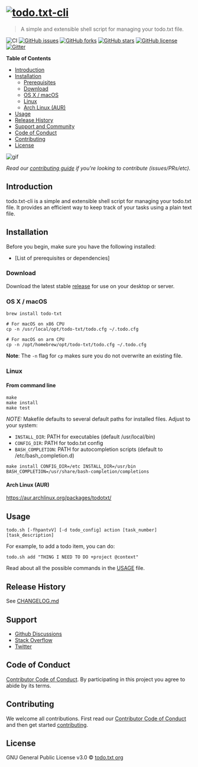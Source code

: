 # [![todo.txt-cli](http://todotxt.org/images/todotxt_logo_2012.png)][website]

> A simple and extensible shell script for managing your todo.txt file.

![CI](https://github.com/todotxt/todo.txt-cli/workflows/CI/badge.svg)
[![GitHub issues](https://img.shields.io/github/issues/todotxt/todo.txt-cli.svg)](https://github.com/todotxt/todo.txt-cli/issues)
[![GitHub forks](https://img.shields.io/github/forks/todotxt/todo.txt-cli.svg)](https://github.com/todotxt/todo.txt-cli/network)
[![GitHub stars](https://img.shields.io/github/stars/todotxt/todo.txt-cli.svg)](https://github.com/todotxt/todo.txt-cli/stargazers)
[![GitHub license](https://img.shields.io/github/license/todotxt/todo.txt-cli.svg)](https://raw.githubusercontent.com/todotxt/todo.txt-cli/master/LICENSE)
[![Gitter](https://badges.gitter.im/join_chat.svg)](https://gitter.im/todotxt/todo.txt-cli)


**Table of Contents**
- [Introduction](#introduction)
- [Installation](#installation)
    - [Prerequisites](#prerequisites)
    - [Download](#download)
    - [OS X / macOS](#os-x--macos)
    - [Linux](#linux)
    - [Arch Linux (AUR)](#arch-linux-aur)
- [Usage](#usage)
- [Release History](#release-history)
- [Support and Community](#support-and-community)
- [Code of Conduct](#code-of-conduct)
- [Contributing](#contributing)
- [License](#license)

![gif](./.github/example.gif)

*Read our [contributing guide][CONTRIBUTING] if you're looking to contribute (issues/PRs/etc).*

## Introduction

todo.txt-cli is a simple and extensible shell script for managing your todo.txt file. It provides an efficient way to keep track of your tasks using a plain text file.

## Installation


Before you begin, make sure you have the following installed:

- [List of prerequisites or dependencies]

### Download
Download the latest stable [release][release] for use on your desktop or server.

### OS X / macOS

```shell
brew install todo-txt

# For macOS on x86 CPU 
cp -n /usr/local/opt/todo-txt/todo.cfg ~/.todo.cfg

# For macOS on arm CPU
cp -n /opt/homebrew/opt/todo-txt/todo.cfg ~/.todo.cfg
```

**Note**: The `-n` flag for `cp` makes sure you do not overwrite an existing file.

### Linux

#### From command line

```shell
make
make install
make test
```

*NOTE:* Makefile defaults to several default paths for installed files. Adjust to your system:

- `INSTALL_DIR`: PATH for executables (default /usr/local/bin)
- `CONFIG_DIR`: PATH for todo.txt config
- `BASH_COMPLETION`: PATH for autocompletion scripts (default to /etc/bash_completion.d)

```shell
make install CONFIG_DIR=/etc INSTALL_DIR=/usr/bin BASH_COMPLETION=/usr/share/bash-completion/completions
```

#### Arch Linux (AUR)

https://aur.archlinux.org/packages/todotxt/


## Usage
```shell
todo.sh [-fhpantvV] [-d todo_config] action [task_number] [task_description]
```

For example, to add a todo item, you can do:

```shell
todo.sh add "THING I NEED TO DO +project @context"
```

Read about all the possible commands in the [USAGE][USAGE] file.


## Release History

See [CHANGELOG.md][CHANGELOG]


## Support

- [Github Discussions](https://github.com/todotxt/todo.txt-cli/discussions)
- [Stack Overflow](https://stackoverflow.com/questions/tagged/todotxt)
- [Twitter](https://twitter.com/todotxt)


## Code of Conduct

[Contributor Code of Conduct][CODE_OF_CONDUCT]. By participating in this project you agree to abide by its terms.

## Contributing

We welcome all contributions. First read our [Contributor Code of Conduct][CODE_OF_CONDUCT] and then get started [contributing][CONTRIBUTING].

## License

GNU General Public License v3.0 © [todo.txt org][github]



[release]: https://github.com/todotxt/todo.txt-cli/releases
[website]: http://todotxt.org/
[github]: https://github.com/todotxt
[USAGE]: ./USAGE.md
[CHANGELOG]: ./CHANGELOG.md
[CODE_OF_CONDUCT]: .github/CODE_OF_CONDUCT.md
[CONTRIBUTING]: .github/CONTRIBUTING.md
